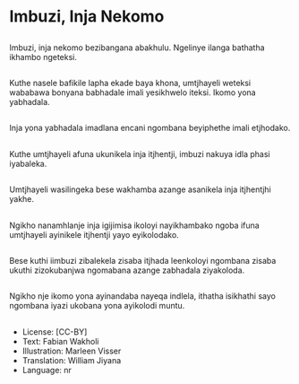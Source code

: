 # Imbuzi, Inja Nekomo

##
Imbuzi,  inja nekomo bezibangana abakhulu. Ngelinye ilanga bathatha ikhambo ngeteksi.

##
Kuthe nasele bafikile lapha ekade baya khona,  umtjhayeli weteksi wababawa bonyana babhadale imali yesikhwelo iteksi. Ikomo yona yabhadala.

##
Inja yona yabhadala imadlana encani ngombana beyiphethe imali etjhodako.

##
Kuthe umtjhayeli afuna ukunikela inja itjhentji,  imbuzi nakuya idla phasi iyabaleka.

##
Umtjhayeli wasilingeka bese wakhamba azange asanikela inja itjhentjhi yakhe.

##
Ngikho nanamhlanje inja igijimisa ikoloyi nayikhambako ngoba ifuna umtjhayeli ayinikele itjhentji yayo eyikolodako.

##
Bese kuthi iimbuzi zibalekela zisaba itjhada leenkoloyi ngombana zisaba ukuthi zizokubanjwa ngomabana azange zabhadala ziyakoloda.

##
Ngikho nje ikomo yona ayinandaba nayeqa indlela,  ithatha isikhathi sayo ngombana iyazi ukobana yona ayikolodi muntu.

##
* License: [CC-BY]
* Text: Fabian Wakholi
* Illustration: Marleen Visser
* Translation: William Jiyana
* Language: nr

